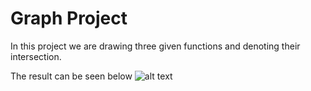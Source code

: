 # Graph Project

In this project we are drawing three given functions and denoting their intersection.

The result can be seen below
![alt text](https://github.com/[thisistherealdiana]/[Graph_project]/blob/[master]/image.PNG?raw=true)
